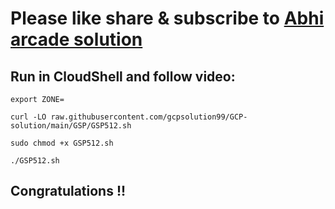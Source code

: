 # Please like share & subscribe to [Abhi arcade solution](http://www.youtube.com/@Abhi_Arcade_Solution)

## Run in CloudShell and follow video:

```
export ZONE=
```


```
curl -LO raw.githubusercontent.com/gcpsolution99/GCP-solution/main/GSP/GSP512.sh

sudo chmod +x GSP512.sh

./GSP512.sh
```


## Congratulations !!
